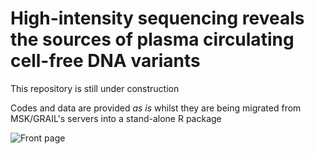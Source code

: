 # High-intensity sequencing reveals the sources of plasma circulating cell-free DNA variants

This repository is still under construction

Codes and data are provided *as is* whilst they are being migrated from MSK/GRAIL's servers into a stand-alone R package



![Front page](https://github.com/ndbrown6/MSK-GRAIL-TECHVAL/blob/master/ext/Figure_5-01.png)
